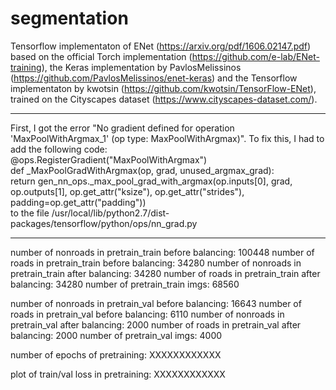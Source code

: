 # segmentation

Tensorflow implementaton of ENet (https://arxiv.org/pdf/1606.02147.pdf) based on the official Torch implementation (https://github.com/e-lab/ENet-training), the Keras implementation by PavlosMelissinos (https://github.com/PavlosMelissinos/enet-keras) and the Tensorflow implementaton by kwotsin (https://github.com/kwotsin/TensorFlow-ENet), trained on the Cityscapes dataset (https://www.cityscapes-dataset.com/).


****

First, I got the error "No gradient defined for operation 'MaxPoolWithArgmax_1' (op type: MaxPoolWithArgmax)". To fix this, I had to add the following code:  
@ops.RegisterGradient("MaxPoolWithArgmax")  
def _MaxPoolGradWithArgmax(op, grad, unused_argmax_grad):  
  return gen_nn_ops._max_pool_grad_with_argmax(op.inputs[0], grad, op.outputs[1], op.get_attr("ksize"), op.get_attr("strides"), padding=op.get_attr("padding"))     
to the file /usr/local/lib/python2.7/dist-packages/tensorflow/python/ops/nn_grad.py

                                              
****

number of nonroads in pretrain_train before balancing: 100448
number of roads in pretrain_train before balancing: 34280
number of nonroads in pretrain_train after balancing: 34280
number of roads in pretrain_train after balancing: 34280
number of pretrain_train imgs: 68560

number of nonroads in pretrain_val before balancing: 16643
number of roads in pretrain_val before balancing: 6110
number of nonroads in pretrain_val after balancing: 2000
number of roads in pretrain_val after balancing: 2000
number of pretrain_val imgs: 4000

number of epochs of pretraining: XXXXXXXXXXXX

plot of train/val loss in pretraining: XXXXXXXXXXXX
